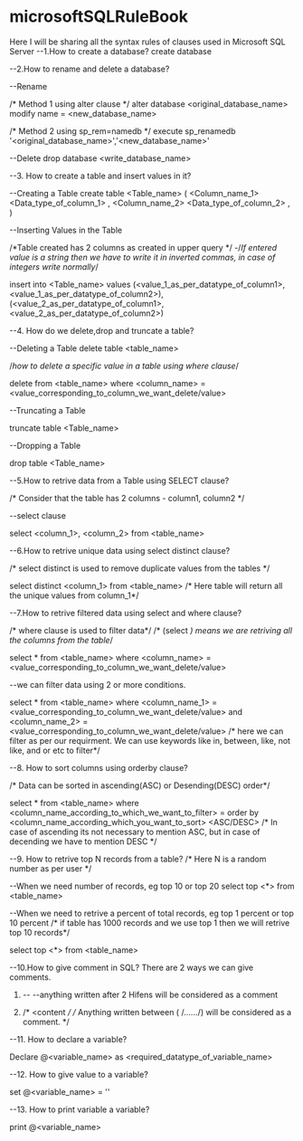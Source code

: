 # microsoftSQLRuleBook
Here I will be sharing all the syntax rules of clauses used in Microsoft SQL Server
--1.How to create a database?
create database <Databasename>

--2.How to rename and delete a database?

--Rename

/* Method 1 using alter clause */
alter database <original_database_name>
modify name = <new_database_name>

/* Method 2 using sp_rem=namedb */
execute sp_renamedb '<original_database_name>','<new_database_name>'

--Delete
drop database <write_database_name>

--3. How to create a table and insert values in it?

--Creating a Table
create table <Table_name>
(
<Column_name_1> <Data_type_of_column_1> <not null or null>,
<Column_name_2> <Data_type_of_column_2> <not null or null>,
)

--Inserting Values in the Table

/*Table created has 2 columns as created in upper query */
-/*If entered value is a string then we have to write it in inverted commas, in case of integers write normally*/

insert into <Table_name>
values (<value_1_as_per_datatype_of_column1>,<value_1_as_per_datatype_of_column2>),
(<value_2_as_per_datatype_of_column1>,<value_2_as_per_datatype_of_column2>)

--4. How do we delete,drop and truncate a table?

--Deleting a Table
delete table <table_name>

/*how to delete a specific value in a table using where clause*/

delete from <table_name>
where <column_name> = <value_corresponding_to_column_we_want_delete/value>

--Truncating a Table

truncate table <Table_name>

--Dropping a Table

drop table <Table_name>


--5.How to retrive data from a Table using SELECT clause?

/* Consider that the table has 2 columns - column1, column2 */

--select clause

select <column_1>, <column_2> from <table_name>

--6.How to retrive unique data using select distinct clause?

/* select distinct is used to remove duplicate values from the tables */

select distinct <column_1> from <table_name> 
/* Here table will return all the unique values from column_1*/


--7.How to retrive filtered data using select and where clause?

/* where clause is used to filter data*/
/* (select *) means we are retriving all the columns from the table*/


select * from <table_name>
where <column_name> = <value_corresponding_to_column_we_want_delete/value>

--we can filter data using 2 or more conditions.

select * from <table_name>
where <column_name_1> = <value_corresponding_to_column_we_want_delete/value> and <column_name_2> = <value_corresponding_to_column_we_want_delete/value>
/* here we can filter as per our requirment. We can use keywords like in, between, like, not like, and or etc to filter*/



--8. How to sort columns using orderby clause?

/* Data can be sorted in ascending(ASC) or Desending(DESC) order*/

 select * from <table_name>
 where <column_name_according_to_which_we_want_to_filter> = <Value> 
 order by <column_name_according_which_you_want_to_sort> <ASC/DESC>
 /* In case of ascending its not necessary to mention ASC, but in case of decending we have to mention DESC */


--9. How to retrive top N records from a table?
/* Here N is a random number as per user */

--When we need number of records, eg top 10 or top 20
select top <number> <*> from <table_name>

--When we need to retrive a percent of total records, eg top 1 percent or top 10 percent
/* if table has 1000 records and we use top 1 then we will retrive top 10 records*/

select top <number> <percent> <*> from <table_name>

--10.How to give comment in SQL?
  There are 2 ways we can give comments.

 1) --<content>
 --anything written after 2 Hifens will be considered as a comment
 
 2) /* <content */
 /* Anything written between ( /*......*/) will be considered as a comment. */

 --11. How to declare a variable?

 Declare @<variable_name> as <required_datatype_of_variable_name>

 --12. How to give value to a variable?

 set @<variable_name> = '<value>'

 --13. How to print variable a variable?

 print @<variable_name>
